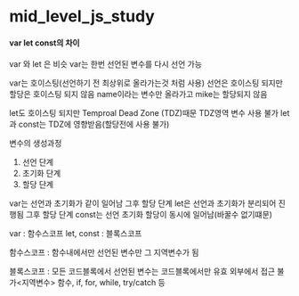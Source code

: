 # mid_level_js_study
 
#### var let const의 차이
var 와 let 은 비슷
var는 한번 선언된 변수를 다시 선언 가능

var는 호이스팅(선언하기 전 최상위로 올라가는것 처럼 사용)
선언은 호이스팅 되지만 할당은 호이스팅 되지 않음 
name이라는 변수만 올라가고 mike는 할당되지 않음

let도 호이스팅 되지만 
Temproal Dead Zone (TDZ)때문  TDZ영역 변수 사용 불가
let과 const는 TDZ에 영향받음(할당전에 사용 불가)

변수의 생성과정
1. 선언 단계
2. 초기화 단계
3. 할당 단계

var는 선언과 초기화가 같이 일어남 그후 할당 단계
let은 선언과 초기화가 분리되어 진행됨 그후 할당 단계
const는 선언 초기화 할당이 동시에 일어남(바꿀수 없기떄문)

var : 함수스코프 
let, const : 블록스코프

함수스코프 : 함수내에서만 선언된 변수만 그 지역변수가 됨

블록스코프 : 모든 코드블록에서 선언된 변수는 코드블록에서만 유효 외부에서 접근 불가<지역변수>
함수, if, for, while, try/catch 등
